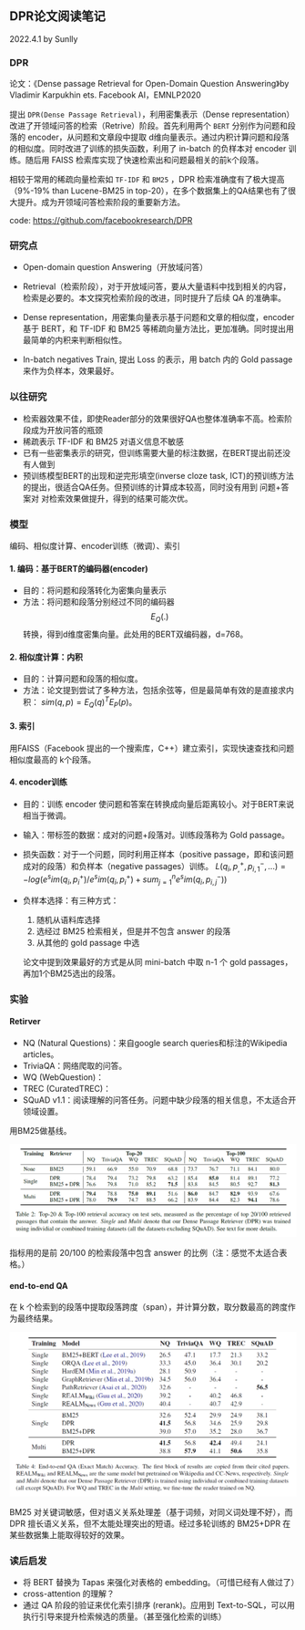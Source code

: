 ## DPR论文阅读笔记
2022.4.1
by Sunlly

### DPR
论文：《Dense passage Retrieval for Open-Domain Question Answering》by Vladimir Karpukhin ets. Facebook AI，EMNLP2020

提出 `DPR(Dense Passage Retrieval)`，利用密集表示（Dense representation）改进了开领域问答的检索（Retrive）阶段。首先利用两个 `BERT` 分别作为问题和段落的 encoder，从问题和文章段中提取 d维向量表示。通过内积计算问题和段落的相似度。同时改进了训练的损失函数，利用了 in-batch 的负样本对 encoder 训练。随后用 FAISS 检索库实现了快速检索出和问题最相关的前k个段落。

相较于常用的稀疏向量检索如 `TF-IDF` 和 `BM25` ，DPR 检索准确度有了极大提高（9%-19% than Lucene-BM25 in top-20），在多个数据集上的QA结果也有了很大提升。成为开领域问答检索阶段的重要新方法。

code: https://github.com/facebookresearch/DPR

### 研究点

+ Open-domain question Answering（开放域问答）

+ Retrieval（检索阶段），对于开放域问答，要从大量语料中找到相关的内容，检索是必要的。本文探究检索阶段的改进，同时提升了后续 QA 的准确率。

+ Dense representation，用密集向量表示基于问题和文章的相似度，encoder 基于 BERT，和 TF-IDF 和 BM25 等稀疏向量方法比，更加准确。同时提出用最简单的内积来判断相似性。

+ In-batch negatives Train, 提出 Loss 的表示，用 batch 内的 Gold passage 来作为负样本，效果最好。

### 以往研究

+ 检索器效果不佳，即使Reader部分的效果很好QA也整体准确率不高。检索阶段成为开放问答的瓶颈
+ 稀疏表示 TF-IDF 和 BM25 对语义信息不敏感
+ 已有一些密集表示的研究，但训练需要大量的标注数据，在BERT提出前还没有人做到
+ 预训练模型BERT的出现和逆完形填空(inverse cloze task, ICT)的预训练方法的提出，很适合QA任务。但预训练的计算成本较高，同时没有用到 问题+答案对 对检索效果做提升，得到的结果可能次优。


### 模型

编码、相似度计算、encoder训练（微调）、索引

#### 1. 编码：基于BERT的编码器(encoder)

+ 目的：将问题和段落转化为密集向量表示
+ 方法：将问题和段落分别经过不同的编码器 $$E_Q(.)$$ 转换，得到d维度密集向量。此处用的BERT双编码器，d=768。

#### 2. 相似度计算：内积

+ 目的：计算问题和段落的相似度。
+ 方法：论文提到尝试了多种方法，包括余弦等，但是最简单有效的是直接求内积：
$sim(q,p)=E_Q(q)^TE_P(p)$。

#### 3. 索引

用FAISS（Facebook 提出的一个搜索库，C++）建立索引，实现快速查找和问题相似度最高的 k个段落。

#### 4. encoder训练

+ 目的：训练 encoder 使问题和答案在转换成向量后距离较小。对于BERT来说相当于微调。
+ 输入：带标签的数据：成对的问题+段落对。训练段落称为 Gold passage。
+ 损失函数：对于一个问题，同时利用正样本（positive passage，即和该问题成对的段落）和负样本（negative passages）训练。
$L(q_i,p_,^{+},p_{i,1}^{-},...) = -log(e^sim(q_i,p_i^{+})/e^sim(q_i,p_i^{+})+sum^n_{j=1}e^sim(q_i,p_{i,j}^{-}))$

+ 负样本选择：有三种方式：
  1. 随机从语料库选择
  2. 选经过 BM25 检索相关，但是并不包含 answer 的段落
  3. 从其他的 gold passage 中选

  论文中提到效果最好的方式是从同 mini-batch 中取 n-1 个 gold passages，再加1个BM25选出的段落。


### 实验

#### Retirver
+ NQ (Natural Questions)：来自google search queries和标注的Wikipedia articles。
+ TriviaQA：网络爬取的问答。
+ WQ (WebQuestion)：
+ TREC (CuratedTREC)：
+ SQuAD v1.1：阅读理解的问答任务。问题中缺少段落的相关信息，不太适合开领域设置。

用BM25做基线。

![](Paperphoto/dpr_retriever.png)

指标用的是前 20/100 的检索段落中包含 answer 的比例（注：感觉不太适合表格。）

#### end-to-end QA

在 k 个检索到的段落中提取段落跨度（span），并计算分数，取分数最高的跨度作为最终结果。

![](Paperphoto/dpr_qa.png)

BM25 对关键词敏感，但对语义关系处理差（基于词频，对同义词处理不好），而 DPR 擅长语义关系，但不太能处理突出的短语。经过多轮训练的 BM25+DPR 在某些数据集上能取得较好的效果。

### 读后启发

+ 将 BERT 替换为 Tapas 来强化对表格的 embedding。（可惜已经有人做过了）
+ cross-attention 的理解？
+ 通过 QA 阶段的验证来优化索引排序 (rerank)。应用到 Text-to-SQL，可以用执行引导来提升检索候选的质量。（甚至强化检索的训练）
